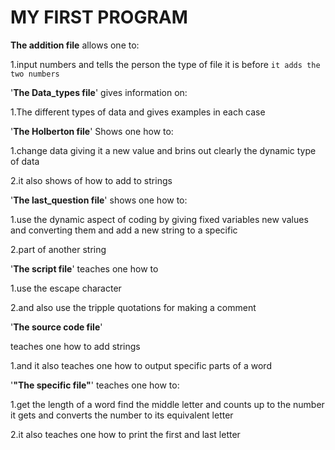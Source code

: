 # MY FIRST PROGRAM

**The addition file**
allows one to: 

1.input numbers and tells the person the type of file it is before `it adds the two numbers`

'**The Data_types file**'
gives information on:

1.The different types of data and gives examples in each case

'**The Holberton file**'
Shows one how to:

1.change data giving it a new value and brins out clearly the dynamic type of data

2.it also shows of how to add to strings 

'**The last_question file**'
shows one how to:

1.use the dynamic aspect of coding by giving fixed variables new values and converting them and add a new string to a specific

2.part of another string

'**The script file**' 
teaches one how to

1.use the escape character 

2.and also use the tripple quotations for making a comment

'**The source code file**'

teaches one how to add strings 

1.and it also teaches one how to output specific parts of a word 

'**"The specific file"**'
teaches one how to:

1.get the length of a word find the middle letter and counts up to the number it gets and converts the number to its equivalent letter

2.it also teaches one how to print the first and last letter